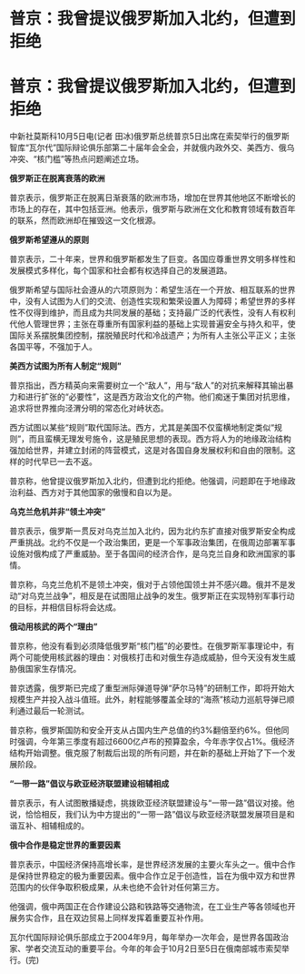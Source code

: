 # 普京：我曾提议俄罗斯加入北约，但遭到拒绝

# 普京：我曾提议俄罗斯加入北约，但遭到拒绝

中新社莫斯科10月5日电(记者
田冰)俄罗斯总统普京5日出席在索契举行的俄罗斯智库“瓦尔代”国际辩论俱乐部第二十届年会全会，并就俄内政外交、美西方、俄乌冲突、“核门槛”等热点问题阐述立场。

**俄罗斯正在脱离衰落的欧洲**

普京表示，俄罗斯正在脱离日渐衰落的欧洲市场，增加在世界其他地区不断增长的市场上的存在，其中包括亚洲。他表示，俄罗斯与欧洲在文化和教育领域有数百年的联系，然而欧洲却在摧毁这一文化根源。

**俄罗斯希望遵从的原则**

普京表示，二十年来，世界和俄罗斯都发生了巨变。各国应尊重世界文明多样性和发展模式多样化，每个国家和社会都有权选择自己的发展道路。

俄罗斯希望与国际社会遵从的六项原则为：希望生活在一个开放、相互联系的世界中，没有人试图为人们的交流、创造性实现和繁荣设置人为障碍；希望世界的多样性不仅得到维护，而且成为共同发展的基础；支持最广泛的代表性，没有人有权利代他人管理世界；主张在尊重所有国家利益的基础上实现普遍安全与持久和平，使国际关系摆脱集团控制，摆脱殖民时代和冷战遗产；为所有人主张公平正义；主张各国平等，不强加于人。

**美西方试图为所有人制定“规则”**

普京指出，西方精英向来需要树立一个“敌人”，用与“敌人”的对抗来解释其输出暴力和进行扩张的“必要性”，这是西方政治文化的产物。他们痴迷于集团对抗思维，追求将世界推向泾渭分明的常态化对峙状态。

西方试图以某些“规则”取代国际法。西方，尤其是美国不仅蛮横地制定类似“规则”，而且蛮横无理发号施令，这是殖民思想的表现。西方将人为的地缘政治结构强加给世界，并建立封闭的阵营模式，这是对各国自身发展权利和自由的限制。这样的时代早已一去不返。

普京称，他曾提议俄罗斯加入北约，但遭到北约拒绝。他强调，问题即在于地缘政治利益、西方对于其他国家的傲慢和自以为是。

**乌克兰危机并非“领土冲突”**

普京表示，俄罗斯一贯反对乌克兰加入北约，因为北约东扩直接对俄罗斯安全构成严重挑战。北约不仅是一个政治集团，更是一个军事政治集团，在俄周边部署军事设施对俄构成了严重威胁。至于各国间的经济合作，是乌克兰自身和欧洲国家的事情。

普京称，乌克兰危机不是领土冲突，俄对于占领他国领土并不感兴趣。俄并不是发动“对乌克兰战争”，相反是在试图阻止战争的发生。俄罗斯正在实现特别军事行动的目标，并相信目标将会达成。

**俄动用核武的两个“理由”**

普京称，他没有看到必须降低俄罗斯“核门槛”的必要性。在俄罗斯军事理论中，有两个可能使用核武器的理由：对俄核打击和对俄生存造成威胁，但今天没有发生威胁俄国家生存情况。

普京透露，俄罗斯已完成了重型洲际弹道导弹“萨尔马特”的研制工作，即将开始大规模生产并投入战斗值班。此外，射程能够覆盖全球的“海燕”核动力巡航导弹已顺利通过最后一轮测试。

普京称，俄罗斯国防和安全开支从占国内生产总值的约3%翻倍至约6%。但他同时强调，今年第三季度有超过6600亿卢布的预算盈余，今年赤字仅占1%。俄经济结构开始调整。俄克服了制裁后出现的所有问题，并在新的基础上开始了下一个发展阶段。

**“一带一路”倡议与欧亚经济联盟建设相辅相成**

普京表示，有人试图散播疑虑，挑拨欧亚经济联盟建设与“一带一路”倡议对接。他说，恰恰相反，我们认为中方提出的“一带一路”倡议与欧亚经济联盟发展项目是和谐互补、相辅相成的。

**俄中合作是稳定世界的重要因素**

普京表示，中国经济保持高增长率，是世界经济发展的主要火车头之一。俄中合作是保持世界稳定的极为重要因素。俄中合作立足于创造性，旨在为俄中双方和世界范围内的伙伴争取积极成果，从未也绝不会针对任何第三方。

他强调，俄中两国正在合作建设公路和铁路等交通物流，在工业生产等各领域也开展务实合作，且在双边贸易上同样发挥着重要互补作用。

瓦尔代国际辩论俱乐部成立于2004年9月，每年举办一次年会，是世界各国政治家、学者交流互动的重要平台。今年的年会于10月2日至5日在俄南部城市索契举行。(完)

